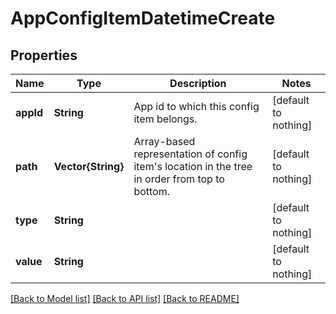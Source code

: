 # AppConfigItemDatetimeCreate


## Properties
Name | Type | Description | Notes
------------ | ------------- | ------------- | -------------
**appId** | **String** | App id to which this config item belongs. | [default to nothing]
**path** | **Vector{String}** | Array-based representation of config item&#39;s location in the tree in order from top to bottom. | [default to nothing]
**type** | **String** |  | [default to nothing]
**value** | **String** |  | [default to nothing]


[[Back to Model list]](../README.md#models) [[Back to API list]](../README.md#api-endpoints) [[Back to README]](../README.md)


